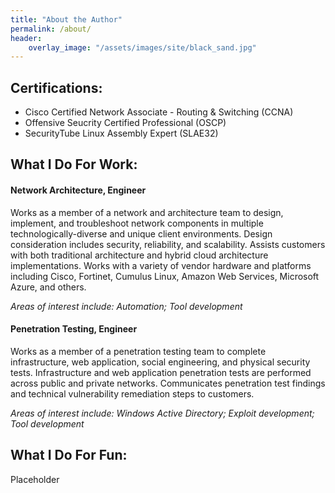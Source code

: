```yaml
---
title: "About the Author"
permalink: /about/
header:
    overlay_image: "/assets/images/site/black_sand.jpg"
---
```

## Certifications:
* Cisco Certified Network Associate - Routing & Switching (CCNA)
* Offensive Seucrity Certified Professional (OSCP)
* SecurityTube Linux Assembly Expert (SLAE32)

## What I Do For Work:
#### Network Architecture, Engineer
Works as a member of a network and architecture team to design, implement, and troubleshoot network components in multiple technologically-diverse and unique client environments. Design consideration includes security, reliability, and scalability. Assists customers with both traditional architecture and hybrid cloud architecture implementations. Works with a variety of vendor hardware and platforms including Cisco, Fortinet, Cumulus Linux, Amazon Web Services, Microsoft Azure, and others.

*Areas of interest include: Automation; Tool development*

#### Penetration Testing, Engineer
Works as a member of a penetration testing team to complete infrastructure, web application, social engineering, and physical security tests. Infrastructure and web application penetration tests are performed across public and private networks. Communicates penetration test findings and technical vulnerability remediation steps to customers.

*Areas of interest include: Windows Active Directory; Exploit development; Tool development*

## What I Do For Fun:
Placeholder
